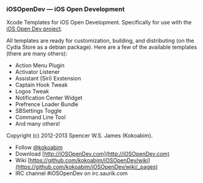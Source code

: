 ### iOSOpenDev — iOS Open Development
Xcode Templates for iOS Open Development. Specifically for use with the [iOS Open Dev project](https://github.com/kokoabim/iOSOpenDev).

All templates are ready for customization, building, and distributing (on the Cydia Store as a debian package). Here are a few of the available templates (there are many others):
 * Action Menu Plugin  
 * Activator Listener  
 * Assistant (Siri) Exstension  
 * Captain Hook Tweak  
 * Logos Tweak  
 * Notification Center Widget  
 * Prefrence Loader Bundle  
 * SBSettings Toggle  
 * Command Line Tool  
 * And many others!

Copyright (c) 2012-2013 Spencer W.S. James (Kokoabim).

* Follow [@kokoabim](https://twitter.com/kokoabim)
* Download [http://iOSOpenDev.com](http://iOSOpenDev.com)
* Wiki [https://github.com/kokoabim/iOSOpenDev/wiki](https://github.com/kokoabim/iOSOpenDev/wiki/_pages)
* IRC channel #iOSOpenDev on irc.saurik.com
